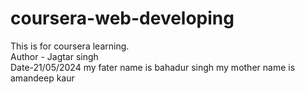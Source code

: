 # coursera-web-developing
This is for coursera learning.
<br>
Author - Jagtar singh
<br>
Date-21/05/2024
my fater name is bahadur singh
my mother name is amandeep kaur
